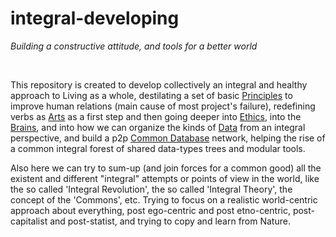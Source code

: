 # integral-developing
<i>Building a constructive attitude, and tools for a better world</i>

&nbsp;

This repository is created to develop collectively an integral and healthy approach to Living as a whole, destilating a set of basic [Principles](/principles.md) to improve human relations (main cause of most project's failure), redefining verbs as [Arts](/.arts.md) as a first step and then going deeper into [Ethics](/ethics.md), into the [Brains](/brains.md), and into how we can organize the kinds of [Data](/integral-data.md) from an integral perspective, and build a p2p [Common Database](/commonDBnet.md) network, helping the rise of a common integral forest of shared data-types trees and modular tools. 

Also here we can try to sum-up (and join forces for a common good) all the existent and different "integral" attempts or points of view in the world, like the so called 'Integral Revolution', the so called 'Integral Theory', the concept of the 'Commons', etc. Trying to focus on a realistic world-centric approach about everything, post ego-centric and post etno-centric, post-capitalist and post-statist, and trying to copy and learn from Nature.

